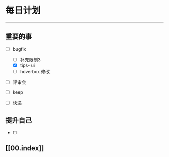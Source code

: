 
# 每日计划
---
## 重要的事

- [ ]  bugfix
    - [ ] 补充限制3
    - [x] tips- ui
    - [ ] hoverbox 修改
- [ ]  评审会
- [ ]  keep
- [ ] 快递




## 提升自己

- [ ] 



## [[00.index]]










